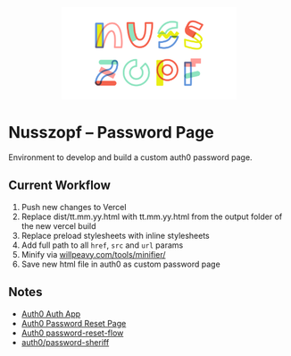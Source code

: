 <p align="center">
  <a href="https://nusszopf.org">
    <img src="../../docs/1200x630.png" alt="Nusszopf logo" height="165">
  </a>
</p>

# Nusszopf – Password Page

Environment to develop and build a custom auth0 password page.

## Current Workflow

1. Push new changes to Vercel
2. Replace dist/tt.mm.yy.html with tt.mm.yy.html from the output folder of the new vercel build
3. Replace preload stylesheets with inline stylesheets
4. Add full path to all `href`, `src` and `url` params
5. Minify via [willpeavy.com/tools/minifier/](https://www.willpeavy.com/tools/minifier/)
6. Save new html file in auth0 as custom password page

## Notes

- [Auth0 Auth App](https://community.auth0.com/t/disable-authorize-app-dialog/6939)
- [Auth0 Password Reset Page](https://github.com/auth0/auth0-custom-password-reset-hosted-page)
- [Auth0 password-reset-flow](https://auth0.com/docs/connections/database/password-change#trigger-an-interactive-password-reset-flow)
- [auth0/password-sheriff](https://github.com/auth0/password-sheriff)
